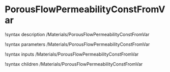 <!-- MOOSE Documentation Stub: Remove this when content is added. -->

# PorousFlowPermeabilityConstFromVar
!syntax description /Materials/PorousFlowPermeabilityConstFromVar

!syntax parameters /Materials/PorousFlowPermeabilityConstFromVar

!syntax inputs /Materials/PorousFlowPermeabilityConstFromVar

!syntax children /Materials/PorousFlowPermeabilityConstFromVar
